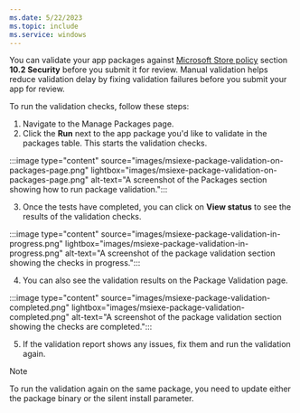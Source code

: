 ```yaml
---
ms.date: 5/22/2023
ms.topic: include
ms.service: windows
---
```


You can validate your app packages against [Microsoft Store policy](/windows/apps/publish/store-policies) section **10.2 Security** before you submit it for review. Manual validation helps reduce validation delay by fixing validation failures before you submit your app for review.

To run the validation checks, follow these steps:

1. Navigate to the Manage Packages page.
2. Click the **Run** next to the app package you'd like to validate in the packages table. This starts the validation checks.

:::image type="content" source="images/msiexe-package-validation-on-packages-page.png" lightbox="images/msiexe-package-validation-on-packages-page.png" alt-text="A screenshot of the Packages section showing how to run package validation.":::

3. Once the tests have completed, you can click on **View status** to see the results of the validation checks.

:::image type="content" source="images/msiexe-package-validation-in-progress.png" lightbox="images/msiexe-package-validation-in-progress.png" alt-text="A screenshot of the package validation section showing the checks in progress.":::

4. You can also see the validation results on the Package Validation page.

:::image type="content" source="images/msiexe-package-validation-completed.png" lightbox="images/msiexe-package-validation-completed.png" alt-text="A screenshot of the package validation section showing the checks are completed.":::

5. If the validation report shows any issues, fix them and run the validation again.

> [!NOTE]
> To run the validation again on the same package, you need to update either the package binary or the silent install parameter.
